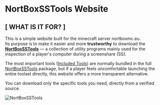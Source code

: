 # NortBoxSSTools Website

## [ WHAT IS IT FOR? ]

This is a simple website built for the minecraft server nortboxmc.eu.  
Its purpose is to make it easier and more **trustworthy** to download the **[NortBoxSSTools](https://github.com/HonzasikCZ/NortBoxSSTools)** — a collection of utility programs mainly used for the inspection of a player's computer during a screenshare (SS).

The most important tools ([Included Tools](https://github.com/HonzasikCZ/NortBoxSSTools?tab=readme-ov-file#-included-tools-)) are normally bundled in the full [NortBoxSSTools](https://github.com/HonzasikCZ/NortBoxSSTools) package, but if a player feels uncomfortable launching the entire toolset directly, this website offers a more transparent alternative.

You can download only the specific tools you need, directly from a verified source.

![NortBoxSSTools](https://github.com/user-attachments/assets/6a28a7ae-3ccb-44e5-9feb-de6ec39575fb)

